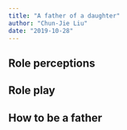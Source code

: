 ```yaml
---
title: "A father of a daughter"
author: "Chun-Jie Liu"
date: "2019-10-28"
---
```


## Role perceptions



## Role play

## How to be a father